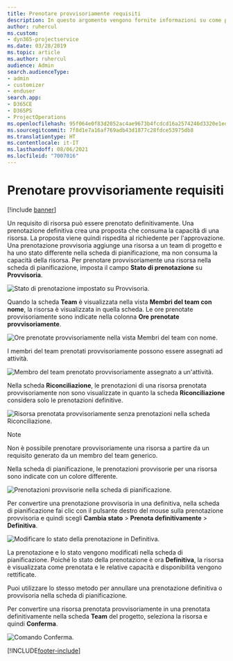```yaml
---
title: Prenotare provvisoriamente requisiti
description: In questo argomento vengono fornite informazioni su come prenotare provvisoriamente i requisiti.
author: ruhercul
ms.custom:
- dyn365-projectservice
ms.date: 03/28/2019
ms.topic: article
ms.author: ruhercul
audience: Admin
search.audienceType:
- admin
- customizer
- enduser
search.app:
- D365CE
- D365PS
- ProjectOperations
ms.openlocfilehash: 95f064e0f83d2052ac4ae9673b4fcdcd16a2574246d3320e1ed3798cd6ff062b
ms.sourcegitcommit: 7f8d1e7a16af769adb43d1877c28fdce53975db8
ms.translationtype: HT
ms.contentlocale: it-IT
ms.lasthandoff: 08/06/2021
ms.locfileid: "7007016"
---
```

# <a name="soft-book-requirements"></a>Prenotare provvisoriamente requisiti

[!include [banner](../includes/psa-now-project-operations.md)]

Un requisito di risorsa può essere prenotato definitivamente. Una prenotazione definitiva crea una proposta che consuma la capacità di una risorsa. La proposta viene quindi rispedita al richiedente per l'approvazione. Una prenotazione provvisoria aggiunge una risorsa a un team di progetto e ha uno stato differente nella scheda di pianificazione, ma non consuma la capacità della risorsa. Per prenotare provvisoriamente una risorsa nella scheda di pianificazione, imposta il campo **Stato di prenotazione** su **Provvisoria**.

![Stato di prenotazione impostato su Provvisoria.](media/Resource-Management-image77.png)

Quando la scheda **Team** è visualizzata nella vista **Membri del team con nome**, la risorsa è visualizzata in quella scheda. Le ore prenotate provvisoriamente sono indicate nella colonna **Ore prenotate provvisoriamente**.

![Ore prenotate provvisoriamente nella vista Membri del team con nome.](media/Resource-Management-image78.png)

I membri del team prenotati provvisoriamente possono essere assegnati ad attività.

![Membro del team prenotato provvisoriamente assegnato a un'attività.](media/Resource-Management-image79.png)

Nella scheda **Riconciliazione**, le prenotazioni di una risorsa prenotata provvisoriamente non sono visualizzate in quanto la scheda **Riconciliazione** considera solo le prenotazioni definitive.

![Risorsa prenotata provvisoriamente senza prenotazioni nella scheda Riconciliazione.](media/Resource-Management-image80.png)

> [!NOTE]
> Non è possibile prenotare provvisoriamente una risorsa a partire da un requisito generato da un membro del team generico.

Nella scheda di pianificazione, le prenotazioni provvisorie per una risorsa sono indicate con un colore differente.

![Prenotazioni provvisorie nella scheda di pianificazione.](media/Resource-Management-image81.png)

Per convertire una prenotazione provvisoria in una definitiva, nella scheda di pianificazione fai clic con il pulsante destro del mouse sulla prenotazione provvisoria e quindi scegli **Cambia stato** \> **Prenota definitivamente** \> **Definitiva**.

![Modificare lo stato della prenotazione in Definitiva.](media/Resource-Management-image82.png)

La prenotazione e lo stato vengono modificati nella scheda di pianificazione. Poiché lo stato della prenotazione è ora **Definitiva**, la risorsa è visualizzata come prenotata e le relative capacità e disponibilità vengono rettificate.

Puoi utilizzare lo stesso metodo per annullare una prenotazione definitiva o provvisoria nella scheda di pianificazione.

Per convertire una risorsa prenotata provvisoriamente in una prenotata definitivamente nella scheda **Team** del progetto, seleziona la risorsa e quindi **Conferma**.

![Comando Conferma.](media/Resource-Management-image83.png)


[!INCLUDE[footer-include](../includes/footer-banner.md)]
